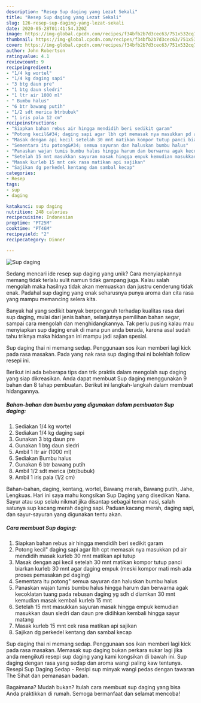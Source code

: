 ```yaml
---
description: "Resep Sup daging yang Lezat Sekali"
title: "Resep Sup daging yang Lezat Sekali"
slug: 126-resep-sup-daging-yang-lezat-sekali
date: 2020-05-28T01:41:54.320Z
image: https://img-global.cpcdn.com/recipes/f34bfb2b7d3cec63/751x532cq70/sup-daging-foto-resep-utama.jpg
thumbnail: https://img-global.cpcdn.com/recipes/f34bfb2b7d3cec63/751x532cq70/sup-daging-foto-resep-utama.jpg
cover: https://img-global.cpcdn.com/recipes/f34bfb2b7d3cec63/751x532cq70/sup-daging-foto-resep-utama.jpg
author: John Robertson
ratingvalue: 4.1
reviewcount: 9
recipeingredient:
- "1/4 kg wortel"
- "1/4 kg daging sapi"
- "3 btg daun pre"
- "1 btg daun sledri"
- "1 ltr air 1000 ml"
- " Bumbu halus"
- "6 btr bawang putih"
- "1/2 sdt merica btrbubuk"
- "1 iris pala 12 cm"
recipeinstructions:
- "Siapkan bahan rebus air hingga mendidih beri sedikit garam"
- "Potong kecil&#34; daging sapi agar lbh cpt memasak nya masukkan pd air mendidih masak kurleb 30 mnt matikan api tutup"
- "Masak dengan api kecil setelah 30 mnt matikan kompor tutup panci biarkan kurleb 30 mnt agar daging empuk (meski kompor mati msh ada proses pemasakan pd daging)"
- "Sementara itu potong&#34; semua sayuran dan haluskan bumbu halus"
- "Panaskan wajan tumis bumbu halus hingga harum dan berwarna agak kecoklatan tuang pada rebusan daging yg sdh d diamkan 30 mnt kemudian masak kembali kurleb 15 mnt"
- "Setelah 15 mnt masukkan sayuran masak hingga empuk kemudian masukkan daun sledri dan daun pre didihkan kembali hingga sayur matang"
- "Masak kurleb 15 mnt cek rasa matikan api sajikan"
- "Sajikan dg perkedel kentang dan sambal kecap"
categories:
- Resep
tags:
- sup
- daging

katakunci: sup daging 
nutrition: 248 calories
recipecuisine: Indonesian
preptime: "PT25M"
cooktime: "PT46M"
recipeyield: "2"
recipecategory: Dinner

---
```



![Sup daging](https://img-global.cpcdn.com/recipes/f34bfb2b7d3cec63/751x532cq70/sup-daging-foto-resep-utama.jpg)

Sedang mencari ide resep sup daging yang unik? Cara menyiapkannya memang tidak terlalu sulit namun tidak gampang juga. Kalau salah mengolah maka hasilnya tidak akan memuaskan dan justru cenderung tidak enak. Padahal sup daging yang enak seharusnya punya aroma dan cita rasa yang mampu memancing selera kita.

Banyak hal yang sedikit banyak berpengaruh terhadap kualitas rasa dari sup daging, mulai dari jenis bahan, selanjutnya pemilihan bahan segar, sampai cara mengolah dan menghidangkannya. Tak perlu pusing kalau mau menyiapkan sup daging enak di mana pun anda berada, karena asal sudah tahu triknya maka hidangan ini mampu jadi sajian spesial.

Sup daging thai ni memang sedap. Penggunaan sos ikan memberi lagi kick pada rasa masakan. Pada yang nak rasa sup daging thai ni bolehlah follow resepi ini.


Berikut ini ada beberapa tips dan trik praktis dalam mengolah sup daging yang siap dikreasikan. Anda dapat membuat Sup daging menggunakan 9 bahan dan 8 tahap pembuatan. Berikut ini langkah-langkah dalam membuat hidangannya.

<!--inarticleads1-->

##### Bahan-bahan dan bumbu yang digunakan dalam pembuatan Sup daging:

1. Sediakan 1/4 kg wortel
1. Sediakan 1/4 kg daging sapi
1. Gunakan 3 btg daun pre
1. Gunakan 1 btg daun sledri
1. Ambil 1 ltr air (1000 ml)
1. Sediakan  Bumbu halus
1. Gunakan 6 btr bawang putih
1. Ambil 1/2 sdt merica (btr/bubuk)
1. Ambil 1 iris pala (1/2 cm)


Bahan-bahan, daging, kentang, wortel, Bawang merah, Bawang putih, Jahe, Lengkuas. Hari ini saya mahu kongsikan Sup Daging yang disedikan Nana. Sayur atau sup selalu nikmat jika disantap sebagai teman nasi, salah satunya sup kacang merah daging sapi. Paduan kacang merah, daging sapi, dan sayur-sayuran yang digunakan tentu akan. 

<!--inarticleads2-->

##### Cara membuat Sup daging:

1. Siapkan bahan rebus air hingga mendidih beri sedikit garam
1. Potong kecil&#34; daging sapi agar lbh cpt memasak nya masukkan pd air mendidih masak kurleb 30 mnt matikan api tutup
1. Masak dengan api kecil setelah 30 mnt matikan kompor tutup panci biarkan kurleb 30 mnt agar daging empuk (meski kompor mati msh ada proses pemasakan pd daging)
1. Sementara itu potong&#34; semua sayuran dan haluskan bumbu halus
1. Panaskan wajan tumis bumbu halus hingga harum dan berwarna agak kecoklatan tuang pada rebusan daging yg sdh d diamkan 30 mnt kemudian masak kembali kurleb 15 mnt
1. Setelah 15 mnt masukkan sayuran masak hingga empuk kemudian masukkan daun sledri dan daun pre didihkan kembali hingga sayur matang
1. Masak kurleb 15 mnt cek rasa matikan api sajikan
1. Sajikan dg perkedel kentang dan sambal kecap


Sup daging thai ni memang sedap. Penggunaan sos ikan memberi lagi kick pada rasa masakan. Memasak sup daging bukan perkara sukar lagi jika anda mengikuti resepi sup daging yang kami kongsikan di bawah ini. Sup daging dengan rasa yang sedap dan aroma wangi paling kaw tentunya. Resepi Sup Daging Sedap - Resipi sup minyak wangi pedas dengan tawaran The Sihat dan pemanasan badan. 

Bagaimana? Mudah bukan? Itulah cara membuat sup daging yang bisa Anda praktikkan di rumah. Semoga bermanfaat dan selamat mencoba!
